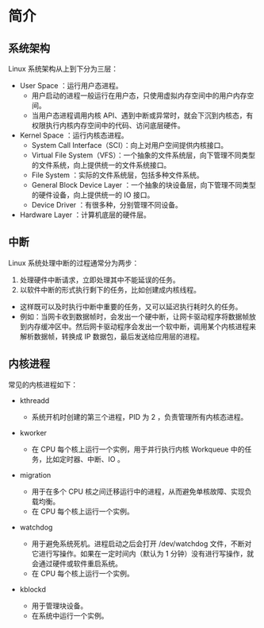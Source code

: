 # 简介

## 系统架构

Linux 系统架构从上到下分为三层：
- User Space ：运行用户态进程。
  - 用户启动的进程一般运行在用户态，只使用虚拟内存空间中的用户内存空间。
  - 当用户态进程调用内核 API、遇到中断或异常时，就会下沉到内核态，有权限执行内核内存空间中的代码、访问底层硬件。
- Kernel Space ：运行内核态进程。
  - System Call Interface（SCI）：向上对用户空间提供内核接口。
  - Virtual File System（VFS）：一个抽象的文件系统层，向下管理不同类型的文件系统，向上提供统一的文件系统接口。
  - File System ：实际的文件系统层，包括多种文件系统。
  - General Block Device Layer ：一个抽象的块设备层，向下管理不同类型的硬件设备，向上提供统一的 IO 接口。
  - Device Driver ：有很多种，分别管理不同设备。
- Hardware Layer ：计算机底层的硬件层。

## 中断

Linux 系统处理中断的过程通常分为两步：
1. 处理硬件中断请求，立即处理其中不能延误的任务。
2. 以软件中断的形式执行剩下的任务，比如创建成内核线程。
  - 这样既可以及时执行中断中重要的任务，又可以延迟执行耗时久的任务。
  - 例如：当网卡收到数据帧时，会发出一个硬中断，让网卡驱动程序将数据帧放到内存缓冲区中。然后网卡驱动程序会发出一个软中断，调用某个内核进程来解析数据帧，转换成 IP 数据包，最后发送给应用层的进程。


## 内核进程

常见的内核进程如下：
- kthreadd
  - 系统开机时创建的第三个进程，PID 为 2 ，负责管理所有内核态进程。

- kworker
  - 在 CPU 每个核上运行一个实例，用于并行执行内核 Workqueue 中的任务，比如定时器、中断、IO 。

- migration
  - 用于在多个 CPU 核之间迁移运行中的进程，从而避免单核故障、实现负载均衡。
  - 在 CPU 每个核上运行一个实例。

- watchdog
  - 用于避免系统死机。进程启动之后会打开 /dev/watchdog 文件，不断对它进行写操作。如果在一定时间内（默认为 1 分钟）没有进行写操作，就会通过硬件或软件重启系统。
  - 在 CPU 每个核上运行一个实例。

- kblockd
  - 用于管理块设备。
  - 在系统中运行一个实例。

